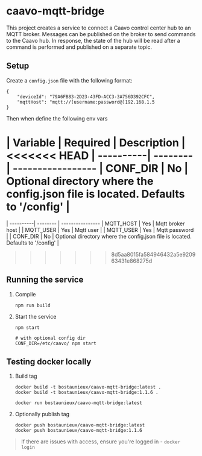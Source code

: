 # caavo-mqtt-bridge

This project creates a service to connect a Caavo control center hub to an MQTT broker. Messages can be published on the broker to send commands to the Caavo hub. In response, the state of the hub will be read after a command is performed and published on a separate topic.

## Setup

Create a `config.json` file with the following format:

```
{
    "deviceId": "79A6FB83-2D23-43FD-ACC3-3A756D392CFC",
	"mqttHost": "mqtt://[username:password@]192.168.1.5
}
```

Then when define the following env vars

| Variable  | Required | Description      |
<<<<<<< HEAD
| ----------| -------- | -----------------
| CONF_DIR  | No	   | Optional directory where the config.json file is located. Defaults to '/config' |
=======
| ----------| -------- | ----------------
| MQTT_HOST | Yes      | Mqtt broker host |
| MQTT_USER | Yes      | Mqtt user        |
| MQTT_USER | Yes      | Mqtt password    |
| CONF_DIR  | No       | Optional directory where the config.json file is located. Defaults to '/config' |
>>>>>>> 8d5aa8015fa584946432a5e920963431e868275d


## Running the service
1. Compile 
	```
	npm run build
	```
2. Start the service
	```
	npm start

	# with optional config dir
	CONF_DIR=/etc/caavo/ npm start
	```

## Testing docker locally

1. Build tag
	```
	docker build -t bostaunieux/caavo-mqtt-bridge:latest .
	docker build -t bostaunieux/caavo-mqtt-bridge:1.1.6 .
	
	docker run bostaunieux/caavo-mqtt-bridge:latest
	```
3. Optionally publish tag
	```
	docker push bostaunieux/caavo-mqtt-bridge:latest
	docker push bostaunieux/caavo-mqtt-bridge:1.1.6
	```

> If there are issues with access, ensure you're logged in - `docker login`
